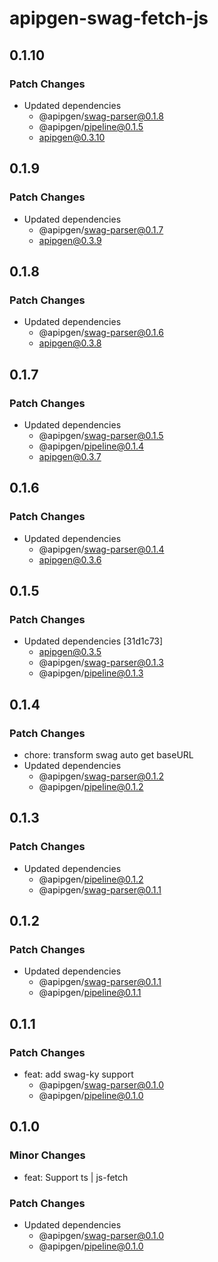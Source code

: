 # apipgen-swag-fetch-js

## 0.1.10

### Patch Changes

- Updated dependencies
  - @apipgen/swag-parser@0.1.8
  - @apipgen/pipeline@0.1.5
  - apipgen@0.3.10

## 0.1.9

### Patch Changes

- Updated dependencies
  - @apipgen/swag-parser@0.1.7
  - apipgen@0.3.9

## 0.1.8

### Patch Changes

- Updated dependencies
  - @apipgen/swag-parser@0.1.6
  - apipgen@0.3.8

## 0.1.7

### Patch Changes

- Updated dependencies
  - @apipgen/swag-parser@0.1.5
  - @apipgen/pipeline@0.1.4
  - apipgen@0.3.7

## 0.1.6

### Patch Changes

- Updated dependencies
  - @apipgen/swag-parser@0.1.4
  - apipgen@0.3.6

## 0.1.5

### Patch Changes

- Updated dependencies [31d1c73]
  - apipgen@0.3.5
  - @apipgen/swag-parser@0.1.3
  - @apipgen/pipeline@0.1.3

## 0.1.4

### Patch Changes

- chore: transform swag auto get baseURL
- Updated dependencies
  - @apipgen/swag-parser@0.1.2
  - @apipgen/pipeline@0.1.2

## 0.1.3

### Patch Changes

- Updated dependencies
  - @apipgen/pipeline@0.1.2
  - @apipgen/swag-parser@0.1.1

## 0.1.2

### Patch Changes

- Updated dependencies
  - @apipgen/swag-parser@0.1.1
  - @apipgen/pipeline@0.1.1

## 0.1.1

### Patch Changes

- feat: add swag-ky support
  - @apipgen/swag-parser@0.1.0
  - @apipgen/pipeline@0.1.0

## 0.1.0

### Minor Changes

- feat: Support ts | js-fetch

### Patch Changes

- Updated dependencies
  - @apipgen/swag-parser@0.1.0
  - @apipgen/pipeline@0.1.0
